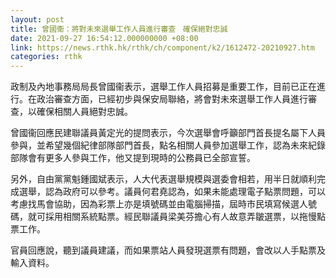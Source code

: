 ```yaml
---
layout: post
title: 曾國衞：將對未來選舉工作人員進行審查　確保絕對忠誠
date: 2021-09-27 16:54:12.000000000 +08:00
link: https://news.rthk.hk/rthk/ch/component/k2/1612472-20210927.htm
categories: rthk
---
```


政制及內地事務局局長曾國衞表示，選舉工作人員招募是重要工作，目前已正在進行。在政治審查方面，已經初步與保安局聯絡，將會對未來選舉工作人員進行審查，以確保相關人員絕對忠誠。

曾國衞回應民建聯議員黃定光的提問表示，今次選舉會呼籲部門首長提名屬下人員參與，並希望幾個紀律部隊部門首長，點名相關人員參加選舉工作，認為未來紀錄部隊會有更多人參與工作，他又提到現時的公務員已全部宣誓。

另外，自由黨黨魁鍾國斌表示，人大代表選舉規模與選委會相若，用半日就順利完成選舉，認為政府可以參考。議員何君堯認為，如果未能處理電子點票問題，可以考慮找馬會協助，因為彩票上亦是填號碼並由電腦掃描，屆時巿民填寫候選人號碼，就可採用相關系統點票。經民聯議員梁美芬擔心有人故意弄皺選票，以拖慢點票工作。

官員回應說，聽到議員建議，而如果票站人員發現選票有問題，會改以人手點票及輸入資料。

